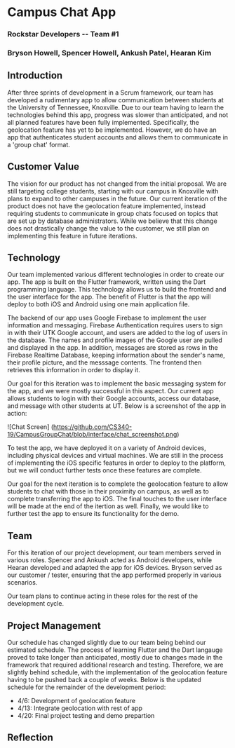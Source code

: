 # Campus Chat App

### Rockstar Developers -- Team #1

### Bryson Howell, Spencer Howell, Ankush Patel, Hearan Kim

## Introduction
After three sprints of development in a Scrum framework, our team has developed a rudimentary app to allow communication between students at the University of Tennessee, Knoxville. Due to our team having to learn the technologies behind this app, progress was slower than anticipated, and not all planned features have been fully implemented. Specifically, the geolocation feature has yet to be implemented. However, we do have an app that authenticates student accounts and allows them to communicate in a 'group chat' format.

## Customer Value
The vision for our product has not changed from the initial proposal. We are still targeting college students, starting with our campus in Knoxville with plans to expand to other campuses in the future. Our current iteration of the product does not have the geolocation feature implemented, instead requiring students to communicate in group chats focused on topics that are set up by database administrators. While we believe that this change does not drastically change the value to the customer, we still plan on implementing this feature in future iterations.

## Technology
Our team implemented various different technologies in order to create our app. The app is built on the Flutter framework, written using the Dart programming language. This technology allows us to build the frontend and the user interface for the app. The benefit of Flutter is that the app will deploy to both iOS and Android using one main application file.

The backend of our app uses Google Firebase to implement the user information and messaging. Firebase Authentication requires users to sign in with their UTK Google account, and users are added to the log of users in the database. The names and profile images of the Google user are pulled and displayed in the app. In addition, messages are stored as rows in the Firebase Realtime Database, keeping information about the sender's name, their profile picture, and the messsage contents. The frontend then retrieves this information in order to display it.

Our goal for this iteration was to implement the basic messaging system for the app, and we were mostly successful in this aspect. Our current app allows students to login with their Google accounts, access our database, and message with other students at UT. Below is a screenshot of the app in action:

![Chat Screen] (https://github.com/CS340-19/CampusGroupChat/blob/interface/chat_screenshot.png)

To test the app, we have deployed it on a variety of Android devices, including physical devices and virtual machines. We are still in the process of implementing the iOS specific features in order to deploy to the platform, but we will conduct further tests once these features are complete. 

Our goal for the next iteration is to complete the geolocation feature to allow students to chat with those in their proximity on campus, as well as to complete transferring the app to iOS. The final touches to the user interface will be made at the end of the itertion as well. Finally, we would like to further test the app to ensure its functionality for the demo.

## Team
For this iteration of our project development, our team members served in various roles. Spencer and Ankush acted as Android developers, while Hearan developed and adapted the app for iOS devices. Bryson served as our customer / tester, ensuring that the app performed properly in various scenarios.

Our team plans to continue acting in these roles for the rest of the development cycle.

## Project Management
Our schedule has changed slightly due to our team being behind our estimated schedule. The process of learning Flutter and the Dart langauge proved to take longer than anticipated, mostly due to changes made in the framework that required additional research and testing. Therefore, we are slightly behind schedule, with the implementation of the geolocation feature having to be pushed back a couple of weeks. Below is the updated schedule for the remainder of the development period:

* 4/6:  Development of geolocation feature
* 4/13: Integrate geolocation with rest of app
* 4/20: Final project testing and demo prepartion

## Reflection


